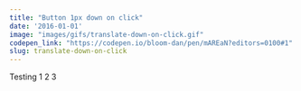 ```yaml
---
title: "Button 1px down on click"
date: '2016-01-01'
image: "images/gifs/translate-down-on-click.gif"
codepen_link: "https://codepen.io/bloom-dan/pen/mAREaN?editors=0100#1"
slug: translate-down-on-click
---
```


Testing 1 2 3
